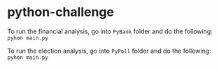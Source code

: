 # python-challenge
To run the financial analysis, go into `PyBank` folder and do the following:
`pyhon main.py`

To run the election analysis, go into `PyPoll` folder and do the following:
`pyhon main.py`
